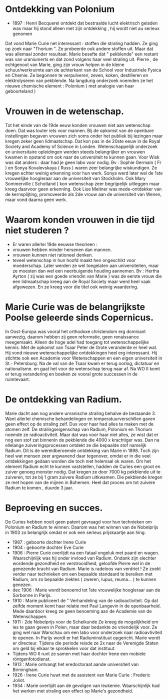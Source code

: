# Ontdekking van Polonium

- 1897 : Henri Becquerel ontdekt dat bestraalde lucht elektrisch geladen was maar hij stond alleen met zijn ontdekking , hij wordt niet au serieux genomen

Dat vond Marie Curie net interessant : stoffen die straling hadden. Ze ging op zoek naar "Thorium ". Ze probeerde ook andere stoffen uit.
Maar dat was allemaal zonder resultaat.
Marie besefte dat " pekblende" een restant was van uraniumerts en dat zond volgens haar veel straling uit.
Pierre , de echtgenoot van Marie, ging zijn vrouw helpen in de kleine schuur/werkruimte aan de achterkant van de School voor Industriele Fysica en Chemie.
Ze begonnen te verpulveren, zeven, koken, destilleren en elektrolyseren van pekblende.
Na langdurig onderzoek noemden ze het nieuwe chemische element : Polonium ( met analogie van haar geboorteland )

# Vrouwen in de wetenschap.

Tot het einde van de 19de eeuw konden vrouwen niet aan wetenschap doen. Dat was louter iets voor mannen.
Bij de opkomst van de openbare instellingen begaven vrouwen zich soms onder het publiek bij lezingen maar kregen zeker geen lidmaatschap.
Dat kon pas in de 20ste eeuw in de Royal Society and Academy of Science in Londen.
Wetenschappelijk onderzoek en universitaire opleidingen werden steeds belangrijker en vrouwen kwamen in opstand om ook naar de universiteit te kunnen gaan.
Voor Wisk was dat anders : daar had je geen labo voor nodig.
Bv : Sophie Germain ( Fr ) en Sonya Kovalevskaya ( Russ ) waren zeer belangrijke wiskundigen. Ze kregen echter weinig erkenning voor hun werk.
Sonya werd later wel de 1ste vrouwelijke hoogleraar aan de universiteit van Stockholm.
Ook Mary Sommerville ( Schotland ) kon wetenschap zeer begrijpelijk uitleggen maar kreeg daarvoor geen erkenning.
Ook Lise Meitner was mede-ontdekker van de kernsplijting, promoveerde als 2de vrouw aan de universiteit van Wenen, maar vond daarna geen werk.

# Waarom konden vrouwen in die tijd niet studeren ? 

- Er waren allerlei 19de eeuwse theorieen : 
- vrouwen hebben minder hersenen dan mannen.
- vrouwen kunnen niet rationeel denken.
- teveel wetenschap in hun hoofd maakt hen ongeschikt voor moederschap.
Later werden ze wel toegelaten aan universiteiten, maar ze moesten dan wel een neerbuigende houding aannemen.
Bv : Hertha Ayrton ( zij was een goede vriendin van Marie ) was de eerste vrouw die een lidmaatschap kreeg aan de Royal Society maar werd heel vaak afgewezen.
En ze kreeg voor die titel ook weinig waardering.

# Marie Curie was de belangrijkste Poolse geleerde sinds Copernicus.

In Oost-Europa was vooral het orthodoxe christendom erg dominant aanwezig, daarom hebben zij geen reformatie, geen renaissance meegemaakt.
Alleen de hoge adel had toegang tot wetenschappelijke kennis.
Met de opkomst van Tsaar Peter de Grote veranderde er heel wat. Hij vond nieuwe wetenschappelijke ontdekkingen heel erg interessant.
Hij stichtte ook een Academie voor Wetenschappen en een eigen universiteit in St.- Petersburg.
Na de val van de Tsaar kwam er terug oorlog, dictatuur en nationalisme. en gaat het voor de wetenschap terug naar af.
Na WO II komt er terug verandering en boeken ze vooral grote successen in de ruimtevaart.

# De ontdekking van Radium.

Marie dacht aan nog andere unranische straling behalve de bestaande 3. Want allerlei chemische behandelingen en temperatuurverschillen gaven geen effect op de straling zelf.
Dus voor haar had alles te maken met de atomen zelf.
De stralingseigenschap van Radium, Polonium en Thorium noemde ze radioactiviteit. 
Maar dat was voor haar niet alles, ze wist dat er nog een stof zat binnenin de pekblende die 4000 x krachtiger was. 
Dan na ellelange zuiveringsprocessen ontdekt ze die bepaalde stof namelijk Radium.
Dit is de wereldberoemde ontdekking van Marie in 1898.
Toch zijn heel wat mensen zeer argwanend daar tegenover, omdat er in die veel ontdekkingen gedaan worden die toch niet helemaal ok waren.
Om het element Radium echt te kunnen vaststellen, hadden de Curies een groot en zuiver genoeg monster nodig. 
Dat kregen ze door 7000 kg pekblende uit te zuiveren, tot ze bij 1 gram zuivere Radium uitkwamen. Die pekblende kregen ze met hopen van de mijnen in Bohemen.
Heel dat proces om tot zuivere Radium te komen , duurde 3 jaar.

# Beproeving en succes.

De Curies hebben nooit geen patent gevraagd voor hun technieken om Polonium en Radium te winnen. 
Daarom was het winnen van de Nobelprijs in 1903 zo belangrijk omdat er ook een serieus prijskaartje aan hing.

- 1987 : geboorte dochter Irene Curie
- 1904 : geboorte dochter Eve Curie
- 1906 : Pierre Curie overlijdt na een fataal ongeluk met paard en wagen. Waarschijnlijk was hij onder invloed van Radium.
Ondank zijn slechter wordende gezondheid en verstrooidheid, geloofde Pierre wel in de genezende kracht van Radium.
Marie is radeloos van verdriet !
Ze zoekt verder naar technieken om een bepaalde standaard te bereiken met Radium, om zo bepaalde ziektes ( zweren, lupus, reuma... )
te kunnen genezen.
- dec 1906 : Marie wordt benoemd tot 1ste vrouwelijke hoogleraar aan de Sorbonne in Parijs.
- 1910 : Marie publiceert de " Verhandeling van de radioactiviteit. Op dat zelfde moment komt haar relatie met Paul Langevin in de openbaarheid.
Mede daardoor kreeg ze geen benoeming aan de Academie van de Wetenschappen.
- 1911 : 2de Nobelprijs voor de Scheikunde
Ze kreeg de mogelijkheid om les te gaan geven in Polen, maar daar bedankte ze vriendelijk voor. 
Ze ging wel naar Warschau om een labo voor onderzoek naar radioavtiviteit te openen.
In Parijs wordt er het Radiuminstituut opgericht. Marie wordt er directeur. Tijdens die periode reisde ze 2x naar de Verenigde Staten om geld bij elkaar te sprokkelen voor dat instituut.
- Tijdens WO II runt ze samen met haar dochter Irene een mobiele röntgenfotodienst.
- 1913 : Marie ontvangt het eredoctoraat aande universiteit van Birmingham.
- 1926 : Irene Curie huwt met de assistent van Marie Curie : Frederic Joliot.
- 1934 : Marie overlijdt aan de gevolgen van leukemie. Waarschijnlijk had het werken met straling een effect op Marie's gezondheid.


